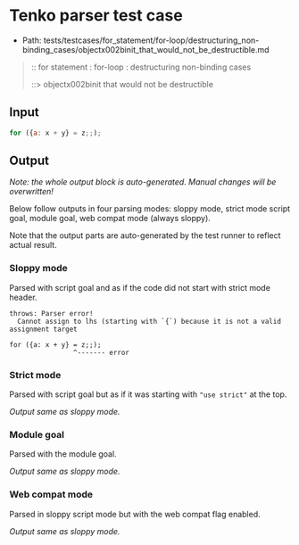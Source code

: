 # Tenko parser test case

- Path: tests/testcases/for_statement/for-loop/destructuring_non-binding_cases/objectx002binit_that_would_not_be_destructible.md

> :: for statement : for-loop : destructuring non-binding cases
>
> ::> objectx002binit that would not be destructible

## Input

`````js
for ({a: x + y} = z;;);
`````

## Output

_Note: the whole output block is auto-generated. Manual changes will be overwritten!_

Below follow outputs in four parsing modes: sloppy mode, strict mode script goal, module goal, web compat mode (always sloppy).

Note that the output parts are auto-generated by the test runner to reflect actual result.

### Sloppy mode

Parsed with script goal and as if the code did not start with strict mode header.

`````
throws: Parser error!
  Cannot assign to lhs (starting with `{`) because it is not a valid assignment target

for ({a: x + y} = z;;);
                ^------- error
`````

### Strict mode

Parsed with script goal but as if it was starting with `"use strict"` at the top.

_Output same as sloppy mode._

### Module goal

Parsed with the module goal.

_Output same as sloppy mode._

### Web compat mode

Parsed in sloppy script mode but with the web compat flag enabled.

_Output same as sloppy mode._
